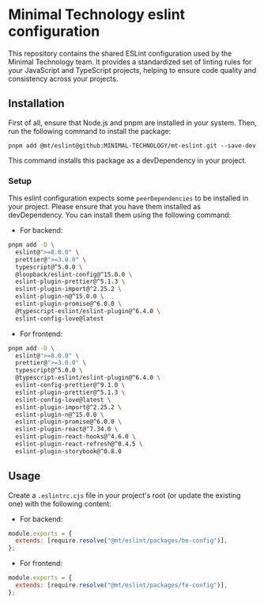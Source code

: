 # Minimal Technology eslint configuration

This repository contains the shared ESLint configuration used by the Minimal Technology team. It provides a standardized set of linting rules for your JavaScript and TypeScript projects, helping to ensure code quality and consistency across your projects.

## Installation

First of all, ensure that Node.js and pnpm are installed in your system. Then, run the following command to install the package:

```
pnpm add @mt/eslint@github:MINIMAL-TECHNOLOGY/mt-eslint.git --save-dev
```

This command installs this package as a devDependency in your project.

### Setup

This eslint configuration expects some `peerDependencies` to be installed in your project. Please ensure that you have them installed as devDependency.
You can install them using the following command:

- For backend:

```bash
pnpm add -D \
  eslint@">=8.0.0" \
  prettier@">=3.0.0" \
  typescript@^5.0.0 \
  @loopback/eslint-config@^15.0.0 \
  eslint-plugin-prettier@^5.1.3 \
  eslint-plugin-import@^2.25.2 \
  eslint-plugin-n@^15.0.0 \
  eslint-plugin-promise@^6.0.0 \
  @typescript-eslint/eslint-plugin@^6.4.0 \
  eslint-config-love@latest
```

- For frontend:

```bash
pnpm add -D \
  eslint@">=8.0.0" \
  prettier@">=3.0.0" \
  typescript@^5.0.0 \
  @typescript-eslint/eslint-plugin@^6.4.0 \
  eslint-config-prettier@^9.1.0 \
  eslint-plugin-prettier@^5.1.3 \
  eslint-config-love@latest \
  eslint-plugin-import@^2.25.2 \
  eslint-plugin-n@^15.0.0 \
  eslint-plugin-promise@^6.0.0 \
  eslint-plugin-react@^7.34.0 \
  eslint-plugin-react-hooks@^4.6.0 \
  eslint-plugin-react-refresh@^0.4.5 \
  eslint-plugin-storybook@^0.8.0
```

## Usage

Create a `.eslintrc.cjs` file in your project's root (or update the existing one) with the following content:

- For backend:

```javascript
module.exports = {
  extends: [require.resolve("@mt/eslint/packages/be-config")],
};
```

- For frontend:

```javascript
module.exports = {
  extends: [require.resolve("@mt/eslint/packages/fe-config")],
};
```
